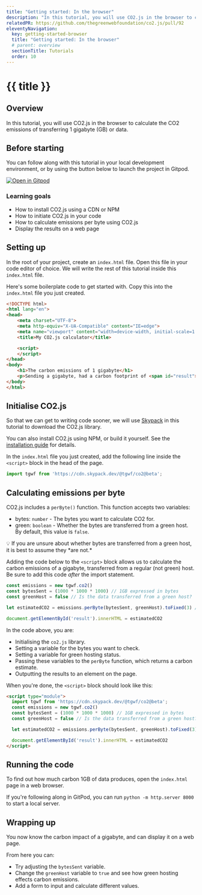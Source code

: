 ```yaml
---
title: "Getting started: In the browser"
description: "In this tutorial, you will use CO2.js in the browser to calculate the CO2 emissions of transferring 1 gigabyte (GB) of data."
relatedPR: https://github.com/thegreenwebfoundation/co2.js/pull/92
eleventyNavigation:
  key: getting-started-browser
  title: "Getting started: In the browser"
  # parent: overview
  sectionTitle: Tutorials
  order: 10
---
```

# {{ title }}

## Overview

In this tutorial, you will use CO2.js in the browser to calculate the CO2 emissions of transferring 1 gigabyte (GB) or data.

## Before starting

You can follow along with this tutorial in your local development environment, or by using the button below to launch the project in Gitpod.

[![Open in Gitpod](https://gitpod.io/button/open-in-gitpod.svg)](https://gitpod.io/#https://github.com/thegreenwebfoundation/gitpod-node-starter)

### Learning goals

- How to install CO2.js using a CDN or NPM
- How to initiate CO2.js in your code
- How to calculate emissions per byte using CO2.js
- Display the results on a web page

## Setting up

In the root of your project, create an `index.html` file. Open this file in your code editor of choice. We will write the rest of this tutorial inside this `index.html` file.

Here's some boilerplate code to get started with. Copy this into the `index.html` file you just created.

```html
<!DOCTYPE html>
<html lang="en">
<head>
    <meta charset="UTF-8">
    <meta http-equiv="X-UA-Compatible" content="IE=edge">
    <meta name="viewport" content="width=device-width, initial-scale=1.0">
    <title>My CO2.js calculator</title>

    <script>
    </script>
</head>
<body>
    <h1>The carbon emissions of 1 gigabyte</h1>
    <p>Sending a gigabyte, had a carbon footprint of <span id="result">???????</span> grams of CO2</p>
</body>
</html>
```

## Initialise CO2.js

So that we can get to writing code sooner, we will use [Skypack](https://www.skypack.dev/) in this tutorial to download the CO2.js library.

<aside class="alert bg-base-200 text-base-content"><p>You can also install CO2.js using NPM, or build it yourself. See the <a href="https://developers.thegreenwebfoundation.org/co2js/installation/" class="link">installation guide</a> for details.</p></aside>

In the `index.html` file you just created, add the following line inside the `<script>` block in the head of the page. 

```js
import tgwf from 'https://cdn.skypack.dev/@tgwf/co2@beta';
```

## Calculating emissions per byte

CO2.js includes a `perByte()` function. This function accepts two variables:

- bytes:  `number` - The bytes you want to calculate CO2 for.
- green: `boolean` - Whether the bytes are transferred from a green host. By default, this value is `false`.

<aside class="alert bg-base-200 text-base-content">
<p>💡 If you are unsure about whether bytes are transferred from a green host, it is best to assume they *are not.*</p>
</aside>

Adding the code below to the `<script>` block allows us to calculate the carbon emissions of a gigabyte, transferred from a regular (not green) host. Be sure to add this code _after_ the import statement.

```js
const emissions = new tgwf.co2()
const bytesSent = (1000 * 1000 * 1000) // 1GB expressed in bytes
const greenHost = false // Is the data transferred from a green host?

let estimatedCO2 = emissions.perByte(bytesSent, greenHost).toFixed(3) // We use toFixed(3) here to set the result to 3 decimal places.

document.getElementById('result').innerHTML = estimatedCO2
```

In the code above, you are:

- Initialising the `co2.js` library.
- Setting a variable for the bytes you want to check.
- Setting a variable for green hosting status.
- Passing these variables to the `perByte` function, which returns a carbon estimate.
- Outputting the results to an element on the page.

When you're done, the `<script>` block should look like this:

```html
<script type="module">
  import tgwf from 'https://cdn.skypack.dev/@tgwf/co2@beta';
  const emissions = new tgwf.co2()
  const bytesSent = (1000 * 1000 * 1000) // 1GB expressed in bytes
  const greenHost = false // Is the data transferred from a green host?

  let estimatedCO2 = emissions.perByte(bytesSent, greenHost).toFixed(3)

  document.getElementById('result').innerHTML = estimatedCO2
</script>
```

## Running the code

To find out how much carbon 1GB of data produces, open the `index.html` page in a web browser.

If you're following along in GitPod, you can run `python -m http.server 8000` to start a local server.

## Wrapping up

You now know the carbon impact of a gigabyte, and can display it on a web page.

From here you can:

- Try adjusting the `bytesSent` variable.
- Change the `greenHost` variable to `true` and see how green hosting effects carbon emissions.
- Add a form to input and calculate different values.